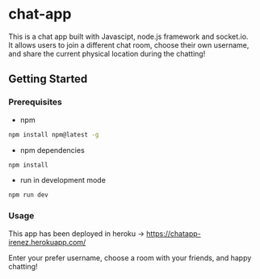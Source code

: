 # chat-app

This is a chat app built with Javascipt, node.js framework and socket.io.   
It allows users to join a different chat room, choose their own username, and share the current physical location during the chatting!

## Getting Started

### Prerequisites
* npm
```sh
npm install npm@latest -g
```

* npm dependencies
```sh
npm install
```

* run in development mode
```sh
npm run dev
```

### Usage

This app has been deployed in heroku -> https://chatapp-irenez.herokuapp.com/ 

Enter your prefer username, choose a room with your friends, and happy chatting!

